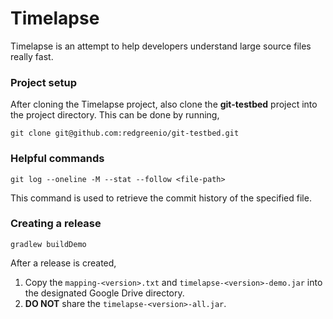# Timelapse
Timelapse is an attempt to help developers understand large source files really fast.

### Project setup
After cloning the Timelapse project, also clone the **git-testbed** project into the project directory. This can be done by running,

```shell script
git clone git@github.com:redgreenio/git-testbed.git
```

### Helpful commands
```shell script
git log --oneline -M --stat --follow <file-path>
```
This command is used to retrieve the commit history of the specified file.

### Creating a release
```shell script
gradlew buildDemo
```

After a release is created,
1. Copy the `mapping-<version>.txt` and `timelapse-<version>-demo.jar` into the designated Google Drive directory.
2. **DO NOT** share the `timelapse-<version>-all.jar`.
